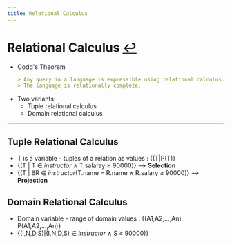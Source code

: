 ```yaml
---
title: Relational Calculus
---
```

# Relational Calculus [↩](../Contents/DBMS.md)
- Codd's Theorem
    ```markdown
    > Any query in a language is expressible using relational calculus.
    > The language is relationally complete.
    ```
- Two variants:
    - Tuple relational calculus
    - Domain relational calculus
---

## Tuple Relational Calculus
- T is a variable - tuples of a relation as values : {(T|P(T)}
- {(T | T ∈ *instructor* ∧ T.salaray ≥ 90000)}  --> **Selection**
- {(T | ∃R ∈ *instructor*(T.name = R.name ∧ R.salary ≥ 90000)}  --> **Projection**

## Domain Relational Calculus
- Domain variable - range of domain values : {(A1,A2,...,An) | P(A1,A2,...,An)}
- {(I,N,D,S)|(I,N,D,S) ∈ *instructor* ∧ S ≥ 90000)}